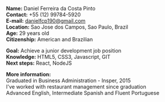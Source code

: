 <strong>Name:</strong> Daniel Ferreira da Costa Pinto  
<strong>Contact:</strong> +55 (12) 99784-5920  
<strong>E-mail:</strong> danielfcp190@gmail.com  
<strong>Location:</strong> Sao Jose dos Campos, Sao Paulo, Brazil  
<strong>Age:</strong> 29 years old  
<strong>Citizenship:</strong> American and Brazilian 

<strong>Goal:</strong> Achieve a junior development job position  
<strong>Knowledge:</strong> HTML5, CSS3, Javascript, GIT  
<strong>Next steps:</strong> React, NodeJS 

<strong>More information:</strong>  
Graduated in Business Administration - Insper, 2015  
I've worked with restaurant management since graduation  
Advanced English, Intermediate Spanish and Fluent Portuguese    

<!---
danielfcp190/danielfcp190 is a ✨ special ✨ repository because its `README.md` (this file) appears on your GitHub profile.
You can click the Preview link to take a look at your changes.
--->
